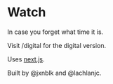 Watch
=====

In case you forget what time it is.

Visit /digital for the digital version.

Uses [next.js](https://github.com/zeit/next.js).

Built by @jxnblk and @lachlanjc.
